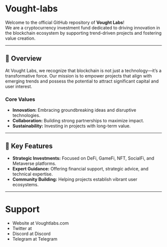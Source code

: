 # Vought-labs
Welcome to the official GitHub repository of **Vought Labs**!  
We are a cryptocurrency investment fund dedicated to driving innovation in the blockchain ecosystem by supporting trend-driven projects and fostering value creation.

---

## 🌟 Overview

At Vought Labs, we recognize that blockchain is not just a technology—it’s a transformative force. Our mission is to empower projects that align with emerging trends and possess the potential to attract significant capital and user interest.  

### **Core Values**  
- **Innovation:** Embracing groundbreaking ideas and disruptive technologies.  
- **Collaboration:** Building strong partnerships to maximize impact.  
- **Sustainability:** Investing in projects with long-term value.  

---

## 🔑 Key Features

- **Strategic Investments:** Focused on DeFi, GameFi, NFT, SocialFi, and Metaverse platforms.  
- **Expert Guidance:** Offering financial support, strategic advice, and technical expertise.  
- **Community Building:** Helping projects establish vibrant user ecosystems.  

---

# Support
- Website at Voughtlabs.com
- Twitter at 
- Discord at Discord
- Telegram at Telegram
